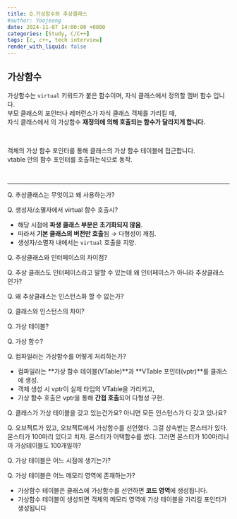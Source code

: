 ```yaml
---
title: Q.가상함수와 추상클래스
#author: Yoojeong
date: 2024-11-07 14:00:00 +0800
categories: [Study, C/C++]
tags: [c, c++, tech interview]
render_with_liquid: false
---
```


## 가상함수
가상함수는 `virtual` 키워드가 붙은 함수이며, 자식 클래스에서 정의할 멤버 함수 입니다.  
부모 클래스의 포인터나 레퍼런스가 자식 클래스 객체를 가리킬 때,  
자식 클래스에서 의 가상함수 **재정의에 의해 호출되는 함수가 달라지게 합니다.**


<br>

객체의 가상 함수 포인터를 통해 클래스의 가상 함수 테이블에 접근합니다.  
vtable 안의 함수 포인터를 호출하는식으로 동작.  

<br>

---

Q. 추상클래스는 무엇이고 왜 사용하는가?  

Q. 생성자/소멸자에서 virtual 함수 호출시?  
- 해당 시점에 **파생 클래스 부분은 초기화되지 않음**.  
- 따라서 **기본 클래스의 버전만 호출**됨 → 다형성이 깨짐.  
- 생성자/소멸자 내에서는 `virtual` 호출을 지양.  

Q. 추상클래스와 인터페이스의 차이점?  

Q. 추상 클래스도 인터페이스라고 말할 수 있는데 왜 인터페이스가 아니라 추상클래스인가?  

Q. 왜 추상클래스는 인스턴스화 할 수 없는가?  

Q. 클래스와 인스턴스의 차이?  

Q. 가상 테이블?  

Q. 가상 함수?  

Q. 컴파일러는 가상함수를 어떻게 처리하는가?  
- 컴파일러는 **가상 함수 테이블(VTable)**과 **VTable 포인터(vptr)**를 클래스에 생성.  
- 객체 생성 시 vptr이 실제 타입의 VTable을 가리키고,  
- 가상 함수 호출은 vptr을 통해 **간접 호출**되어 다형성 구현.  

Q. 클래스가 가상 테이블을 갖고 있는건가요? 아니면 모든 인스턴스가 다 갖고 있나요? 

Q. 오브젝트가 있고, 오브젝트에서 가상함수를 선언했다. 그걸 상속받는 몬스터가 있다. 몬스터가 100마리 있다고 치자. 몬스터가 어택함수를 썼다. 그러면 몬스터가 100마리니까 가상테이블도 100개일까?  

Q. 가상 테이블은 어느 시점에 생기는가?  

Q. 가상 테이블은 어느 메모리 영역에 존재하는가?  
- 가상함수 테이블은 클래스에 가상함수를 선언하면 **코드 영역**에 생성됩니다.   
- 가상함수 테이블이 생성되면 객체의 메모리 영역에 가상 테이블을 가리킬 포인터가 생성됩니다